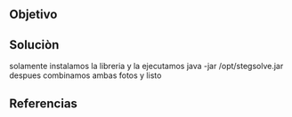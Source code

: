 ## Objetivo

## Soluciòn
solamente instalamos la libreria 
y la ejecutamos
java -jar /opt/stegsolve.jar 
despues combinamos ambas fotos y listo 

## Referencias
